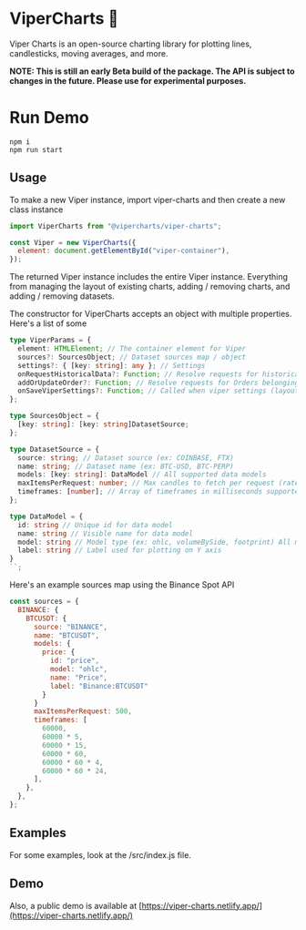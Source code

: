 # ViperCharts 🐍

Viper Charts is an open-source charting library for plotting lines, candlesticks, moving averages, and more.

**NOTE: This is still an early Beta build of the package. The API is subject to changes in the future. Please use for experimental purposes.**

# Run Demo

```
npm i
npm run start
```

## Usage

To make a new Viper instance, import viper-charts and then create a new class instance

```js
import ViperCharts from "@vipercharts/viper-charts";

const Viper = new ViperCharts({
  element: document.getElementById("viper-container"),
});
```

The returned Viper instance includes the entire Viper instance. Everything from managing the layout of existing charts, adding / removing charts, and adding / removing datasets.

The constructor for ViperCharts accepts an object with multiple properties. Here's a list of some

```typescript
type ViperParams = {
  element: HTMLElement; // The container element for Viper
  sources?: SourcesObject; // Dataset sources map / object
  settings?: { [key: string]: any }; // Settings
  onRequestHistoricalData?: Function; // Resolve requests for historical data
  addOrUpdateOrder?: Function; // Resolve requests for Orders belonging to a specific dataset (market)
  onSaveViperSettings?: Function; // Called when viper settings (layout, charts, indicators) udpates (same layout as settings object)
};

type SourcesObject = {
  [key: string]: [key: string]DatasetSource;
};

type DatasetSource = {
  source: string; // Dataset source (ex: COINBASE, FTX)
  name: string; // Dataset name (ex: BTC-USD, BTC-PERP)
  models: [key: string]: DataModel // All supported data models
  maxItemsPerRequest: number; // Max candles to fetch per request (rate limiting, not currently implemented)
  timeframes: [number]; // Array of timeframes in milliseconds supported by dataset (not currently implemented)
};

type DataModel = {
  id: string // Unique id for data model
  name: string // Visible name for data model
  model: string // Model type (ex: ohlc, volumeBySide, footprint) All model types located in the data_models.js file
  label: string // Label used for plotting on Y axis
}
``;
```

Here's an example sources map using the Binance Spot API

```javascript
const sources = {
  BINANCE: {
    BTCUSDT: {
      source: "BINANCE",
      name: "BTCUSDT",
      models: {
        price: {
          id: "price",
          model: "ohlc",
          name: "Price",
          label: "Binance:BTCUSDT"
        }
      }
      maxItemsPerRequest: 500,
      timeframes: [
        60000,
        60000 * 5,
        60000 * 15,
        60000 * 60,
        60000 * 60 * 4,
        60000 * 60 * 24,
      ],
    },
  },
};
```

## Examples

For some examples, look at the /src/index.js file.

## Demo

Also, a public demo is available at [https://viper-charts.netlify.app/](https://viper-charts.netlify.app/)
